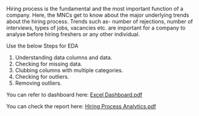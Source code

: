 Hiring process is the fundamental and the most important function of a company. Here, the MNCs get to know about the major underlying trends about the hiring process. Trends such as- number of rejections, number of interviews, types of jobs, vacancies etc. are important for a company to analyse before hiring freshers or any other individual.



Use the below Steps for EDA

1. Understanding data columns and data.
2. Checking for missing data.
3. Clubbing columns with multiple categories.
4. Checking for outliers.
5. Removing outliers.

You can refer to dashboard here: [Excel Dashboard.pdf](https://github.com/prasadpatilbgm/Hiring-Process/files/11176744/Excel.Dashboard.pdf)

You can check the report here: [Hiring Process Analytics.pdf](https://github.com/prasadpatilbgm/Hiring-Process/files/11176735/4.Hiring.Process.Analytics.pdf)
